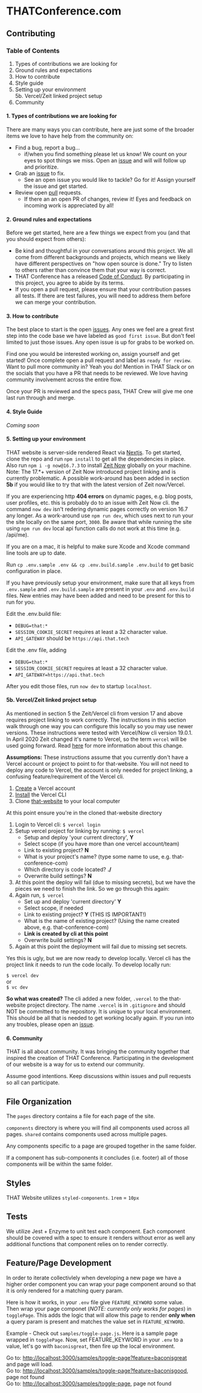 # THATConference.com

## Contributing

### Table of Contents

1. Types of contributions we are looking for
2. Ground rules and expectations
3. How to contribute
4. Style guide
5. Setting up your environment  
   5b. Vercel/Zeit linked project setup
6. Community

#### 1. Types of contributions we are looking for

There are many ways you can contribute, here are just some of the broader items we love to have help from the community on:

- Find a bug, report a bug...
  - if/when you find something please let us know! We count on your eyes to spot things we miss. Open an [issue](https://github.com/ThatConference/that-website/issues) and will will follow up and prioritize.
- Grab an [issue](https://github.com/ThatConference/that-website/issues) to fix.
  - See an open issue you would like to tackle? Go for it! Assign yourself the issue and get started.
- Review open [pull](https://github.com/ThatConference/that-website/pulls) requests.
  - If there an an open PR of changes, review it! Eyes and feedback on incoming work is appreciated by all!

#### 2. Ground rules and expectations

Before we get started, here are a few things we expect from you (and that you should expect from others):

- Be kind and thoughtful in your conversations around this project. We all come from different backgrounds and projects, which means we likely have different perspectives on "how open source is done." Try to listen to others rather than convince them that your way is correct.
- THAT Conference has a released [Code of Conduct](https://www.thatconference.com/code-of-conduct). By participating in this project, you agree to abide by its terms.
- If you open a pull request, please ensure that your contribution passes all tests. If there are test failures, you will need to address them before we can merge your contribution.

#### 3. How to contribute

The best place to start is the open [issues](https://github.com/ThatConference/that-website/issues). Any ones we feel are a great first step into the code base we have labeled as `good first issue`. But don't feel limited to just those issues. Any open issue is up for grabs to be worked on.

Find one you would be interested working on, assign yourself and get started! Once complete open a pull request and label as `ready for review`. Want to pull more community in? Yeah you do! Mention in THAT Slack or on the socials that you have a PR that needs to be reviewed. We love having community involvement across the entire flow.

Once your PR is reviewed and the specs pass, THAT Crew will give me one last run through and merge.

#### 4. Style Guide

_Coming soon_

#### 5. Setting up your environment

THAT website is server-side rendered React via [Nextjs](https://nextjs.org/). To get started, clone the repo and run `npm install` to get all the dependencies in place. Also run `npm i -g now@16.7.3` to install [Zeit Now](https://zeit.co/docs) globally on your machine.
Note: The 17.\*+ version of Zeit Now introduced project linking and is currently problematic. A possible work-around has been added in section **5b** if you would like to try that with the latest version of Zeit now/Vercel.

If you are experiencing http **404 errors** on dynamic pages, e.g. blog posts, user profiles, etc. this is probably do to an issue with Zeit Now cli. the command `now dev` isn't redering dynamic pages correctly on version 16.7 any longer. As a work-around use `npm run dev`, which uses next to run your the site locally on the same port, `3000`. Be aware that while running the site using `npm run dev` local api function calls do not work at this time (e.g. /api/me).

If you are on a mac, it is helpful to make sure Xcode and Xcode command line tools are up to date.

Run `cp .env.sample .env && cp .env.build.sample .env.build` to get basic configuration in place.

If you have previously setup your environment, make sure that all keys from `.env.sample` and `.env.build.sample` are present in your `.env` and `.env.build` files. New entries may have been added and need to be present for this to run for you.

Edit the .env.build file:

- `DEBUG=that:*`
- `SESSION_COOKIE_SECRET` requires at least a 32 character value.
- `API_GATEWAY` should be `https://api.that.tech`

Edit the .env file, adding

- `DEBUG=that:*`
- `SESSION_COOKIE_SECRET` requires at least a 32 character value.
- `API_GATEWAY=https://api.that.tech`

After you edit those files, run `now dev` to startup `localhost`.

#### 5b. Vercel/Zeit linked project setup

As mentioned in section 5 the Zeit/Vercel cli from version 17 and above requires project linking to work correctly. The instructions in this section walk through one way you can configure this locally so you may use newer versions. These instructions were tested with Vercel/Now cli version 19.0.1. In April 2020 Zeit changed it's name to Vercel, so the term `vercel` will be used going forward. Read [here](https://vercel.com/blog/zeit-is-now-vercel) for more information about this change.

**Assumptions:** These instructions assume that you currently don't have a Vercel account or project to point to for that-website. You will not need to deploy any code to Vercel, the account is only needed for project linking, a confusing feature/requirement of the Vercel cli.

1. [Create](https://vercel.com/signup) a Vercel account
1. [Install](https://vercel.com/download) the Vercel CLI
1. Clone [that-website](https://github.com/ThatConference/that-website) to your local computer

At this point ensure you're in the cloned that-website directory

1. Login to Vercel cli: `$ vercel login`
1. Setup vercel project for linking by running: `$ vercel`
   - Setup and deploy 'your current directory', **Y**
   - Select scope (if you have more than one vercel account/team)
   - Link to existing project? **N**
   - What is your project's name? (type some name to use, e.g. that-conference-com)
   - Which directory is code located? **./**
   - Overwrite build settings? **N**
1. At this point the deploy will fail (due to missing secrets), but we have the pieces we need to finish the link. So we go through this again:
1. Again run, `$ vercel`
   - Set up and deploy 'current directory' **Y**
   - Select scope, if needed
   - Link to existing project? **Y** (THIS IS IMPORTANT!)
   - What is the name of existing project? (Using the name created above, e.g. that-conference-com)
   - **Link is created by cli at this point**
   - Overwrite build settings? **N**
1. Again at this point the deployment will fail due to missing set secrets.

Yes this is ugly, but we are now ready to develop locally. Vercel cli has the project link it needs to run the code locally. To develop locally run:

`$ vercel dev`  
or  
`$ vc dev`

**So what was created?** The cli added a new folder, `.vercel` to the that-website project directory. The name `.vercel` is in `.gitignore` and should NOT be committed to the repository. It is unique to your local environment. This should be all that is needed to get working locally again. If you run into any troubles, please open an [issue](https://github.com/ThatConference/that-website/issues).

#### 6. Community

THAT is all about community. It was bringing the community together that inspired the creation of THAT Conference. Participating in the development of our website is a way for us to extend our community.

Assume good intentions. Keep discussions within issues and pull requests so all can participate.

## File Organization

The `pages` directory contains a file for each page of the site.

`components` directory is where you will find all components used across all pages. `shared` contains components used across multiple pages.

Any components specific to a page are grouped together in the same folder.

If a component has sub-components it concludes (i.e. footer) all of those components will be within the same folder.

## Styles

THAT Website utilizes `styled-components`. `1rem` = `10px`

## Tests

We utilize Jest + Enzyme to unit test each component. Each component should be covered with a spec to ensure it renders without error as well any additional functions that component relies on to render correctly.

## Feature/Page Development

In order to iterate collectivlely when developing a new page we have a higher order component you can wrap your page component around so that it is only rendered for a matching query param.

Here is how it works, in your `.env` file give `FEATURE_KEYWORD` some value. Then wrap your page componet (_NOTE: currently only works for pages_) in `togglePage`. This adds the logic that will allow this page to render **only when** a query param is present and matches the value set in `FEATURE_KEYWORD`.

Example - Check out `samples/toggle-page.js`. Here is a sample page wrapped in `togglePage`. Now, set FEATURE_KEYWORD in your `.env` to a value, let's go with `baconisgreat`, then fire up the local environment.

Go to: [http://localhost:3000/samples/toggle-page?feature=baconisgreat](http://localhost:3000/samples/toggle-page?feature=baconisgreat) and page will load.  
Go to: [http://localhost:3000/samples/toggle-page?feature=baconisgood](http://localhost:3000/samples/toggle-page?feature=baconisgood), page not found  
Go to: [http://localhost:3000/samples/toggle-page](http://localhost:3000/samples/toggle-page), page not found
